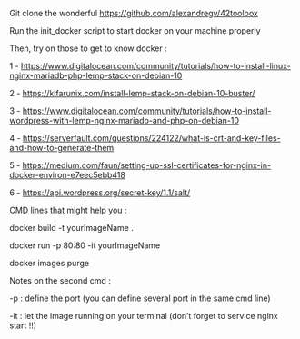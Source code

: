 Git clone the wonderful https://github.com/alexandregv/42toolbox

Run the init_docker script to start docker on your machine properly


Then, try on those to get to know docker :

1 - https://www.digitalocean.com/community/tutorials/how-to-install-linux-nginx-mariadb-php-lemp-stack-on-debian-10 

2 - https://kifarunix.com/install-lemp-stack-on-debian-10-buster/

3 - https://www.digitalocean.com/community/tutorials/how-to-install-wordpress-with-lemp-nginx-mariadb-and-php-on-debian-10

4 - https://serverfault.com/questions/224122/what-is-crt-and-key-files-and-how-to-generate-them

5 - https://medium.com/faun/setting-up-ssl-certificates-for-nginx-in-docker-environ-e7eec5ebb418

6 - https://api.wordpress.org/secret-key/1.1/salt/

CMD lines that might help you :

docker build -t yourImageName .

docker run  -p 80:80 -it yourImageName

docker images purge


Notes on the second cmd :

-p : define the port (you can define several port in the same cmd line)

-it  : let the image running on your terminal (don’t forget to service nginx start !!)
